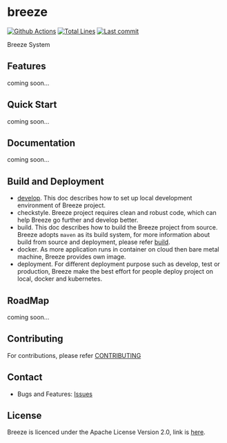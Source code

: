 # breeze

[![Github Actions](https://img.shields.io/github/workflow/status/flowerfine/breeze/CI)](https://github.com/flowerfine/breeze/actions)
[![Total Lines](https://tokei.rs/b1/github/flowerfine/breeze?category=lines)](https://github.com/flowerfine/breeze)
[![Last commit](https://img.shields.io/github/last-commit/flowerfine/breeze.svg)](https://github.com/flowerfine/breeze)

Breeze System

## Features

coming soon...

## Quick Start

coming soon...

## Documentation

coming soon...

## Build and Deployment

* [develop](https://github.com/flowerfine/breeze/blob/master/docs/develop.md). This doc describes how to set up local development environment of Breeze project.
* checkstyle. Breeze project requires clean and robust code, which can help Breeze go further and develop better.
* build. This doc describes how to build the Breeze project from source. Breeze adopts `maven` as its build system, for more information about build from source and deployment, please refer [build](docs/build/build.md).
* docker. As more application runs in container on cloud then bare metal machine, Breeze provides own image.
* deployment. For different deployment purpose such as develop, test or production, Breeze make the best effort for people deploy project on local, docker and kubernetes.

## RoadMap

coming soon...

## Contributing

For contributions, please refer [CONTRIBUTING](https://github.com/flowerfine/breeze)

## Contact

* Bugs and Features: [Issues](https://github.com/flowerfine/breeze/issues)

## License

Breeze is licenced under the Apache License Version 2.0, link is [here](https://www.apache.org/licenses/LICENSE-2.0.txt).